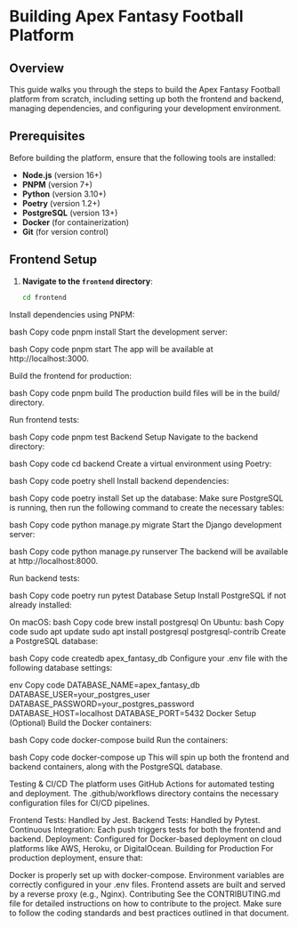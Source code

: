 # Building Apex Fantasy Football Platform

## Overview

This guide walks you through the steps to build the Apex Fantasy Football platform from scratch, including setting up both the frontend and backend, managing dependencies, and configuring your development environment.

## Prerequisites

Before building the platform, ensure that the following tools are installed:

- **Node.js** (version 16+)
- **PNPM** (version 7+)
- **Python** (version 3.10+)
- **Poetry** (version 1.2+)
- **PostgreSQL** (version 13+)
- **Docker** (for containerization)
- **Git** (for version control)

## Frontend Setup

1. **Navigate to the `frontend` directory**:
   ```bash
   cd frontend

Install dependencies using PNPM:

bash
Copy code
pnpm install
Start the development server:

bash
Copy code
pnpm start
The app will be available at http://localhost:3000.

Build the frontend for production:

bash
Copy code
pnpm build
The production build files will be in the build/ directory.

Run frontend tests:

bash
Copy code
pnpm test
Backend Setup
Navigate to the backend directory:

bash
Copy code
cd backend
Create a virtual environment using Poetry:

bash
Copy code
poetry shell
Install backend dependencies:

bash
Copy code
poetry install
Set up the database: Make sure PostgreSQL is running, then run the following command to create the necessary tables:

bash
Copy code
python manage.py migrate
Start the Django development server:

bash
Copy code
python manage.py runserver
The backend will be available at http://localhost:8000.

Run backend tests:

bash
Copy code
poetry run pytest
Database Setup
Install PostgreSQL if not already installed:

On macOS:
bash
Copy code
brew install postgresql
On Ubuntu:
bash
Copy code
sudo apt update
sudo apt install postgresql postgresql-contrib
Create a PostgreSQL database:

bash
Copy code
createdb apex_fantasy_db
Configure your .env file with the following database settings:

env
Copy code
DATABASE_NAME=apex_fantasy_db
DATABASE_USER=your_postgres_user
DATABASE_PASSWORD=your_postgres_password
DATABASE_HOST=localhost
DATABASE_PORT=5432
Docker Setup (Optional)
Build the Docker containers:

bash
Copy code
docker-compose build
Run the containers:

bash
Copy code
docker-compose up
This will spin up both the frontend and backend containers, along with the PostgreSQL database.

Testing & CI/CD
The platform uses GitHub Actions for automated testing and deployment. The .github/workflows directory contains the necessary configuration files for CI/CD pipelines.

Frontend Tests: Handled by Jest.
Backend Tests: Handled by Pytest.
Continuous Integration: Each push triggers tests for both the frontend and backend.
Deployment: Configured for Docker-based deployment on cloud platforms like AWS, Heroku, or DigitalOcean.
Building for Production
For production deployment, ensure that:

Docker is properly set up with docker-compose.
Environment variables are correctly configured in your .env files.
Frontend assets are built and served by a reverse proxy (e.g., Nginx).
Contributing
See the CONTRIBUTING.md file for detailed instructions on how to contribute to the project. Make sure to follow the coding standards and best practices outlined in that document.

